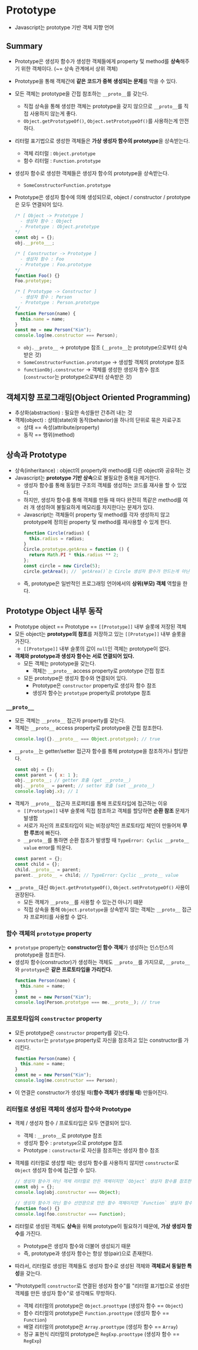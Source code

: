 # Prototype

- Javascript는 prototype 기반 객체 지향 언어

## Summary

- Prototype은 생성자 함수가 생성한 객체들에게 property 및 method를 **상속**해주기 위한 객체이다. (~= 상속 관계에서 상위 객체)
- Prototype을 통해 객체간에 **같은 코드가 중복 생성되는 문제**를 막을 수 있다.
- 모든 객체는 prototype을 간접 참조하는 `__proto__`를 갖는다.
  - 직접 상속을 통해 생성한 객체는 prototype을 갖지 않으므로 `__proto__`를 직접 사용하지 않는게 좋다.
  - `Object.getPrototypeOf()`, `Object.setPrototypeOf()`를 사용하는게 안전하다.
- 리터럴 표기법으로 생성한 객체들은 **가상 생성자 함수의 prototype**을 상속받는다.
  - 객체 리터럴 : `Object.prototype`
  - 함수 리터럴 : `Function.prototype`
- 생성자 함수로 생성한 객체들은 생성자 함수의 prototype을 상속받는다.
  - `SomeConstructorFunction.prototype`
- Prototype은 생성자 함수에 의해 생성되므로, object / constructor / prototype은 모두 연결되어 있다.

  ```js
  /* [ Object -> Prototype ]
    - 생성자 함수 : Object
    - Prototype : Object.prototype
  */
  const obj = {};
  obj.__proto___;

  /* [ Constructor -> Prototype ]
    - 생성자 함수 : Foo
    - Prototype : Foo.prototype
  */
  function Foo() {}
  Foo.prototype;

  /* [ Prototype -> Constructor ]
    - 생성자 함수 : Person
    - Prototype : Person.prototype
  */
  function Person(name) {
    this.name = name;
  }
  const me = new Person("Kim");
  console.log(me.constructor === Person);
  ```

  - `obj.__proto__` -> prototype 참조 (`__proto__`는 prototype으로부터 상속받은 것)
  - `SomeConstructorFunction.prototype` -> 생성할 객체의 prototype 참조
  - `functionObj.constructor` -> 객체를 생성한 생성자 함수 참조 (`constructor`는 prototype으로부터 상속받은 것)

## 객체지향 프로그래밍(Object Oriented Programming)

- 추상화(abstraction) : 필요한 속성들만 간추려 내는 것
- 객체(object) : 상태(state)와 동작(behavior)을 하나의 단위로 묶은 자료구조
  - 상태 == 속성(attribute/property)
  - 동작 == 행위(method)

## 상속과 Prototype

- 상속(inheritance) : object의 property와 method를 다른 object와 공유하는 것
- Javascript는 **prototype 기반 상속**으로 불필요한 중복을 제거한다.
  - 생성자 함수를 통해 동일한 구조의 객체를 생성하는 코드를 재사용 할 수 있었다.
  - 하지만, 생성자 함수를 통해 객체를 만들 때 마다 완전히 똑같은 method를 여러 개 생성하여 불필요하게 메모리를 차지한다는 문제가 있다.
  - Javascript는 객체들이 property 및 method를 각자 생성하지 않고 prototype에 정의된 property 및 method를 재사용할 수 있게 한다.
    ```js
    function Circle(radius) {
      this.radius = radius;
    }
    Circle.prototype.getArea = function () {
      return Math.PI * this.radius ** 2;
    };
    const circle = new Circle(5);
    circle.getArea(); // `getArea()`는 Circle 생성자 함수가 만드는게 아닌 prototype에서 상속받은 method이다.
    ```
  - 즉, prototype은 일반적인 프로그래밍 언어에서의 **상위(부모) 객체** 역할을 한다.

## Prototype Object 내부 동작

- Prototype object == Prototype == `[[Prototype]]` 내부 슬롯에 저장된 객체
- 모든 object는 **prototype의 참조**를 저장하고 있는 `[[Prototype]]` 내부 슬롯을 가진다.
  - `[[Prototype]]` 내부 슬롯의 값이 `null`인 객체는 prototype이 없다.
- **객체와 prototype과 생성자 함수는 서로 연결되어 있다.**
  - 모든 객체는 prototype을 갖는다.
    - 객체는 `__proto__` access property로 prototype 간접 참조
  - 모든 prototype은 생성자 함수와 연결되어 있다.
    - Prototype은 `constructor` property로 생성자 함수 참조
    - 생성자 함수는 `prototype` property로 prototype 참조

### `__proto__`

- 모든 객체는 `__proto__` 접근자 property를 갖는다.
- 객체는 `__proto__` access property로 prototype을 간접 참조한다.
  ```js
  console.log({}.__proto__ === Object.prototype); // true
  ```
- `__proto__`는 getter/setter 접근자 함수를 통해 prototype을 참조하거나 할당한다.
  ```js
  const obj = {};
  const parent = { x: 1 };
  obj.__proto__; // getter 호출 (get __proto__)
  obj.__proto__ = parent; // setter 호출 (set __proto__)
  console.log(obj.x); // 1
  ```
- 객체가 `__proto__` 접근자 프로퍼티를 통해 프로토타입에 접근하는 이유
  - `[[Prototype]]` 내부 슬롯에 직접 참조하고 객체를 할당하면 **순환 참조** 문제가 발생함
  - 서로가 자신의 프로토타입이 되는 비정상적인 프로토타입 체인이 만들어져 **무한 루프**에 빠진다.
  - `__proto__`를 통하면 순환 참조가 발생할 때 `TypeError: Cyclic __proto__ value` error를 띄운다.
  ```js
  const parent = {};
  const child = {};
  child.__proto__ = parent;
  parent.__proto__ = child; // TypeError: Cyclic __proto__ value
  ```
- `__proto__`대신 `Object.getPrototypeOf()`, `Object.setPrototypeOf()` 사용이 권장된다.
  - 모든 객체가 `__proto__`를 사용할 수 있는건 아니기 떄문
  - 직접 상속을 통해 `Object.prototype`을 상속받지 않는 객체는 `__proto__` 접근자 프로퍼티를 사용할 수 없다.

### 함수 객체의 `prototype` property

- `prototype` property는 **constructor인 함수 객체**가 생성하는 인스턴스의 prototype을 참조한다.
- 생성자 함수(constructor)가 생성하는 객체도 `__proto__`를 가지므로, `__proto__`와 `prototype`은 **같은 프로토타입을 가리킨다.**
  ```js
  function Person(name) {
    this.name = name;
  }
  const me = new Person("Kim");
  console.log(Person.prototype === me.__proto__); // true
  ```

### 프로토타입의 `constructor` property

- 모든 prototype은 `constructor` property를 갖는다.
- `constructor`는 `prototype` property로 자신을 참조하고 있는 constructor를 가리킨다.
  ```js
  function Person(name) {
    this.name = name;
  }
  const me = new Person("Kim");
  console.log(me.constructor === Person);
  ```
- 이 연결은 constructor가 생성될 때(**함수 객체가 생성될 때**) 만들어진다.

### 리터럴로 생성된 객체의 생성자 함수와 Prototype

- 객체 / 생성자 함수 / 프로토타입은 모두 연결되어 있다.
  - 객체 : `__proto__`로 prototype 참조
  - 생성자 함수 : `prototype`으로 prototype 참조
  - Prototype : `constructor`로 자신을 참조하는 생성자 함수 참조
- 객체를 리터럴로 생성할 때는 생성자 함수를 사용하지 않지만 `constructor`로 `Object` 생성자 함수에 접근할 수 있다.

  ```js
  // 생성자 함수가 아닌 객체 리터럴로 만든 객체이지만 `Object` 생성자 함수를 참조한다.
  const obj = {};
  console.log(obj.constructor === Object);

  // 생성자 함수가 아닌 함수 선언문으로 만든 함수 객체이지만 `Function` 생성자 함수를 참조한다.
  function foo() {}
  console.log(foo.constructor === Function);
  ```

- 리터럴로 생성된 객체도 **상속**을 위해 prototype이 필요하기 때문에, **가상 생성자 함수**를 가진다.
  - Prototype은 생성자 함수와 더불어 생성되기 때문
  - 즉, prototype과 생성자 함수는 항상 쌍(pair)으로 존재한다.
- 따라서, 리터럴로 생성된 객체들도 생성자 함수로 생성된 객체와 **객체로서 동일한 특성**을 갖는다.
- "Prototype의 `constructor`로 연결된 생성자 함수"를 "리터럴 표기법으로 생성한 객체를 만든 생성자 함수"로 생각해도 무방하다.
  - 객체 리터럴의 prototype은 `Object.proottype` (생성자 함수 == `Object`)
  - 함수 리터럴의 prototype은 `Function.proottype` (생성자 함수 == `Function`)
  - 배열 리터럴의 prototype은 `Array.proottype` (생성자 함수 == `Array`)
  - 정규 표현식 리터럴의 prototype은 `RegExp.proottype` (생성자 함수 == `RegExp`)
